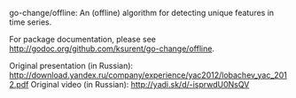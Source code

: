 go-change/offline: An (offline) algorithm for detecting unique features in time series.

For package documentation, please see http://godoc.org/github.com/ksurent/go-change/offline.

Original presentation (in Russian): http://download.yandex.ru/company/experience/yac2012/lobachev_yac_2012.pdf
Original video (in Russian): http://yadi.sk/d/-isprwdU0NsQV
